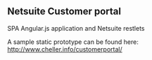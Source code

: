 ## Netsuite Customer portal

SPA Angular.js application and Netsuite restlets

A sample static prototype can be found here:
http://www.cheller.info/customerportal/


